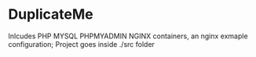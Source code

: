 # DuplicateMe

Inlcudes PHP MYSQL PHPMYADMIN NGINX containers, an nginx exmaple configuration; Project goes inside ./src folder
